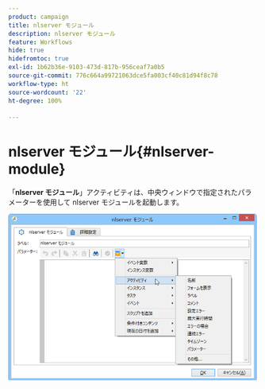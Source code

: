 ```yaml
---
product: campaign
title: nlserver モジュール
description: nlserver モジュール
feature: Workflows
hide: true
hidefromtoc: true
exl-id: 1b62b36e-9103-473d-817b-956ceaf7a0b5
source-git-commit: 776c664a99721063dce5fa003cf40c81d94f8c78
workflow-type: ht
source-wordcount: '22'
ht-degree: 100%

---
```


# nlserver モジュール{#nlserver-module}



「**nlserver モジュール**」アクティビティは、中央ウィンドウで指定されたパラメーターを使用して nlserver モジュールを起動します。

![](assets/nlserver_module_edit.png)
